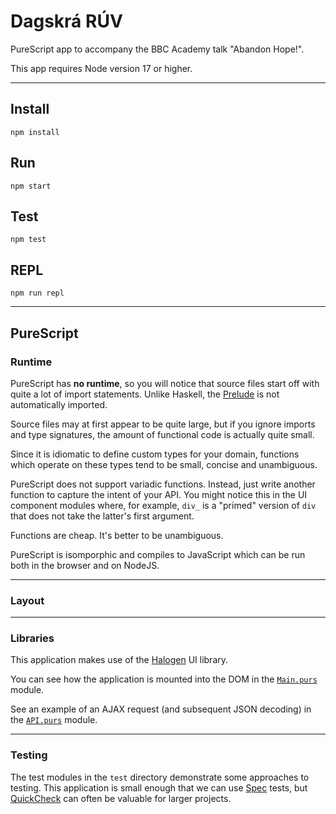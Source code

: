 # Dagskrá RÚV

PureScript app to accompany the BBC Academy talk "Abandon Hope!".

This app requires Node version 17 or higher.

---

## Install

```
npm install
```

## Run

```
npm start
```

## Test

```
npm test
```

## REPL

```
npm run repl
```

---

## PureScript

### Runtime

PureScript has **no runtime**, so you will notice that source files start off
with quite a lot of import statements. Unlike Haskell, the [Prelude][] is not
automatically imported.

Source files may at first appear to be quite large, but if you ignore imports
and type signatures, the amount of functional code is actually quite small.

Since it is idiomatic to define custom types for your domain, functions
which operate on these types tend to be small, concise and unambiguous.

PureScript does not support variadic functions. Instead, just write another
function to capture the intent of your API. You might notice this in the
UI component modules where, for example, `div_` is a "primed" version of `div`
that does not take the latter's first argument.

Functions are cheap. It's better to be unambiguous.

PureScript is isomporphic and compiles to JavaScript which can be run both
in the browser and on NodeJS.

---

### Layout

---

### Libraries

This application makes use of the [Halogen][] UI library.

You can see how the application is mounted into the DOM in the
[`Main.purs`](src/Main.purs) module.

See an example of an AJAX request (and subsequent JSON decoding) in the
[`API.purs`](src/API.purs) module.

---

### Testing

The test modules in the `test` directory demonstrate some approaches to
testing. This application is small enough that we can use [Spec][] tests, but
[QuickCheck] can often be valuable for larger projects.


[halogen]: https://purescript-halogen.github.io/purescript-halogen/
[prelude]: https://github.com/purescript/purescript-prelude
[quickcheck]: https://github.com/purescript/purescript-quickcheck
[spec]: https://purescript-spec.github.io/purescript-spec/
